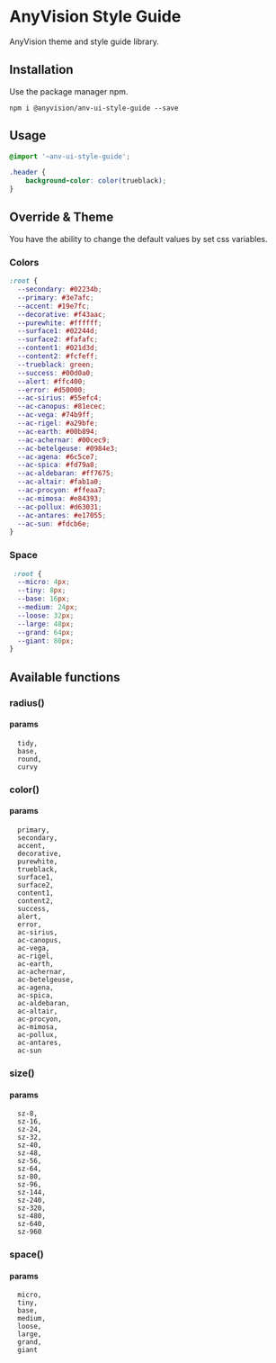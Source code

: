 # AnyVision Style Guide

AnyVision theme and style guide library.

## Installation

Use the package manager npm.

```
npm i @anyvision/anv-ui-style-guide --save

```

## Usage

```scss
@import '~anv-ui-style-guide';

.header { 
    background-color: color(trueblack);
}

```

## Override & Theme
You have the ability to change the default values by set css variables.

### Colors
``` scss
:root {
  --secondary: #02234b;
  --primary: #3e7afc;
  --accent: #19e7fc;
  --decorative: #f43aac;
  --purewhite: #ffffff;
  --surface1: #02244d;
  --surface2: #fafafc;
  --content1: #021d3d;
  --content2: #fcfeff;
  --trueblack: green;
  --success: #00d0a0;
  --alert: #ffc400;
  --error: #d50000;
  --ac-sirius: #55efc4;
  --ac-canopus: #81ecec;
  --ac-vega: #74b9ff;
  --ac-rigel: #a29bfe;
  --ac-earth: #00b894;
  --ac-achernar: #00cec9;
  --ac-betelgeuse: #0984e3;
  --ac-agena: #6c5ce7;
  --ac-spica: #fd79a8;
  --ac-aldebaran: #ff7675;
  --ac-altair: #fab1a0;
  --ac-procyon: #ffeaa7;
  --ac-mimosa: #e84393;
  --ac-pollux: #d63031;
  --ac-antares: #e17055;
  --ac-sun: #fdcb6e;
}

```

### Space
```scss 
 :root {
  --micro: 4px;
  --tiny: 8px;
  --base: 16px;
  --medium: 24px;
  --loose: 32px;
  --large: 48px;
  --grand: 64px;
  --giant: 80px;
}
```

## Available functions

### radius()
#### params
``` 
  tidy,
  base,
  round,
  curvy
```

### color()
#### params
``` 
  primary,
  secondary,
  accent,
  decorative,
  purewhite,
  trueblack,
  surface1,
  surface2,
  content1,
  content2,
  success,
  alert,
  error,
  ac-sirius,
  ac-canopus,
  ac-vega,
  ac-rigel,
  ac-earth,
  ac-achernar,
  ac-betelgeuse,
  ac-agena,
  ac-spica,
  ac-aldebaran,
  ac-altair,
  ac-procyon,
  ac-mimosa,
  ac-pollux,
  ac-antares,
  ac-sun
```

### size()
#### params
```
  sz-8,
  sz-16,
  sz-24,
  sz-32,
  sz-40,
  sz-48,
  sz-56,
  sz-64,
  sz-80,
  sz-96,
  sz-144,
  sz-240,
  sz-320,
  sz-480,
  sz-640,
  sz-960

``` 

### space()
#### params
```
  micro,
  tiny,
  base,
  medium,
  loose,
  large,
  grand,
  giant
```
